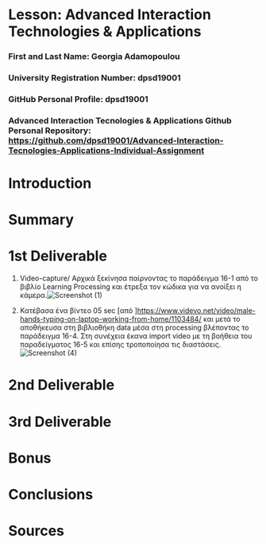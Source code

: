 # Lesson: Advanced Interaction Technologies & Applications

### First and Last Name: Georgia Adamopoulou
### University Registration Number: dpsd19001
### GitHub Personal Profile: dpsd19001
### Advanced Interaction Tecnologies & Applications Github Personal Repository: https://github.com/dpsd19001/Advanced-Interaction-Tecnologies-Applications-Individual-Assignment

# Introduction

# Summary


# 1st Deliverable
1. Video-capture/ Αρχικά ξεκίνησα παίρνοντας το παράδειγμα 16-1 από το βιβλίο Learning Processing και έτρεξα τον κώδικα για να ανοίξει η κάμερα.![Screenshot (1)](https://user-images.githubusercontent.com/100957090/199227746-c9fa038d-f9eb-4374-a11d-769113a7aa28.png)



2. Κατέβασα ένα βίντεο 05 sec [από ]https://www.videvo.net/video/male-hands-typing-on-laptop-working-from-home/1103484/ και μετά το αποθήκευσα στη βιβλιοθήκη data μέσα στη processing βλέποντας το παράδειγμα 16-4. Στη συνέχεια έκανα import video με τη βοήθεια του παραδείγματος 16-5 και επίσης τροποποίησα τις διαστάσεις.![Screenshot (4)](https://user-images.githubusercontent.com/100957090/199236758-613caf0b-fe2c-4863-aaab-dfd1694bbaa8.png)
 



# 2nd Deliverable


# 3rd Deliverable 


# Bonus 


# Conclusions


# Sources
